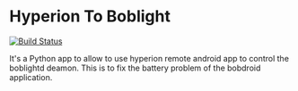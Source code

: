 Hyperion To Boblight
====================

[![Build Status](https://travis-ci.org/AlexisBRENON/hyperemote2boblight.svg?branch=master)](https://travis-ci.org/AlexisBRENON/hyperemote2boblight)

It's a Python app to allow to use hyperion remote android app to control the boblightd deamon.
This is to fix the battery problem of the bobdroid application.
